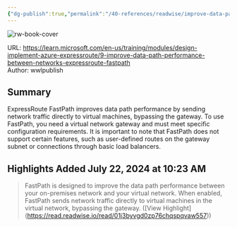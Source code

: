 ```yaml
---
{"dg-publish":true,"permalink":"/40-references/readwise/improve-data-path-performance-between-networks-with-express-route-fast-path-training/","tags":["rw/articles"]}
---
```



![rw-book-cover](https://learn.microsoft.com/en-us/media/open-graph-image.png)

URL: <https://learn.microsoft.com/en-us/training/modules/design-implement-azure-expressroute/9-improve-data-path-performance-between-networks-expressroute-fastpath>  
Author: wwlpublish

## Summary

ExpressRoute FastPath improves data path performance by sending network traffic directly to virtual machines, bypassing the gateway. To use FastPath, you need a virtual network gateway and must meet specific configuration requirements. It is important to note that FastPath does not support certain features, such as user-defined routes on the gateway subnet or connections through basic load balancers.

## Highlights Added July 22, 2024 at 10:23 AM

> FastPath is designed to improve the data path performance between your on-premises network and your virtual network. When enabled, FastPath sends network traffic directly to virtual machines in the virtual network, bypassing the gateway. ([View Highlight] (<https://read.readwise.io/read/01j3byvgd0zp76chqspqvaw557>))
